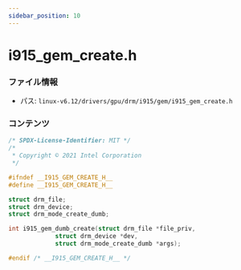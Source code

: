 ```yaml
---
sidebar_position: 10
---
```

# i915_gem_create.h

### ファイル情報

- パス: `linux-v6.12/drivers/gpu/drm/i915/gem/i915_gem_create.h`

### コンテンツ

```h
/* SPDX-License-Identifier: MIT */
/*
 * Copyright © 2021 Intel Corporation
 */

#ifndef __I915_GEM_CREATE_H__
#define __I915_GEM_CREATE_H__

struct drm_file;
struct drm_device;
struct drm_mode_create_dumb;

int i915_gem_dumb_create(struct drm_file *file_priv,
			 struct drm_device *dev,
			 struct drm_mode_create_dumb *args);

#endif /* __I915_GEM_CREATE_H__ */

```
